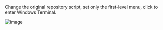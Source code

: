 Change the original repository script, set only the first-level menu, click to enter Windows Terminal.

![image](https://github.com/user-attachments/assets/631b4f19-eb7d-4dd0-bfaf-392f6839a08c)

